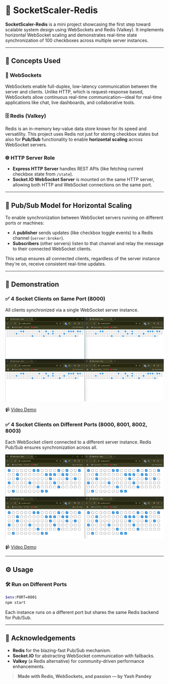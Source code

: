 # 🔌 SocketScaler-Redis

**SocketScaler-Redis** is a mini project showcasing the first step toward scalable system design using WebSockets and Redis (Valkey). It implements horizontal WebSocket scaling and demonstrates real-time state synchronization of 100 checkboxes across multiple server instances.

---

## 🧠 Concepts Used

### 📡 WebSockets

WebSockets enable full-duplex, low-latency communication between the server and clients. Unlike HTTP, which is request-response based, WebSockets allow continuous real-time communication—ideal for real-time applications like chat, live dashboards, and collaborative tools.

### 🗄️ Redis (Valkey)

Redis is an in-memory key-value data store known for its speed and versatility. This project uses Redis not just for storing checkbox states but also for **Pub/Sub** functionality to enable **horizontal scaling** across WebSocket servers.

### 🌐 HTTP Server Role

- **Express HTTP Server** handles REST APIs (like fetching current checkbox state from `/state`).
- **Socket.IO WebSocket Server** is mounted on the same HTTP server, allowing both HTTP and WebSocket connections on the same port.

---

## 🔁 Pub/Sub Model for Horizontal Scaling

To enable synchronization between WebSocket servers running on different ports or machines:

- A **publisher** sends updates (like checkbox toggle events) to a Redis channel (`server:broker`).
- **Subscribers** (other servers) listen to that channel and relay the message to their connected WebSocket clients.

This setup ensures all connected clients, regardless of the server instance they're on, receive consistent real-time updates.

---

## 🧪 Demonstration

### ✅ 4 Socket Clients on Same Port (8000)

All clients synchronized via a single WebSocket server instance.

![Demo Screenshot](asserts/SamePORT.png)


📹 [Video Demo](https://github.com/user-attachments/assets/753d7600-36ca-4371-b8e2-2109f81085bd)

### ✅ 4 Socket Clients on Different Ports (8000, 8001, 8002, 8003)

Each WebSocket client connected to a different server instance. Redis Pub/Sub ensures synchronization across all.

![Demo Screenshot](asserts/DiffPORT.png)

📹 [Video Demo](https://github.com/user-attachments/assets/775151ce-d72a-4aab-b2e9-c67a64096dca)

---

## ⚙️ Usage

### 🛠️ Run on Different Ports

```bash
$env:PORT=8001
npm start
```

Each instance runs on a different port but shares the same Redis backend for Pub/Sub.

---

## 🤝 Acknowledgements

- **Redis** for the blazing-fast Pub/Sub mechanism.
- **Socket.IO** for abstracting WebSocket communication with fallbacks.
- **Valkey** (a Redis alternative) for community-driven performance enhancements.

> **Made with Redis, WebSockets, and passion — by Yash Pandey**
